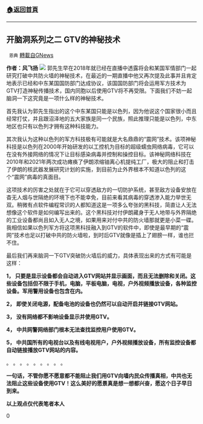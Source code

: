 ###  [:house:返回首頁](https://github.com/ourhimalayas/txt)
---

## 开脑洞系列之二 GTV的神秘技术
` 恩典` [轉載自GNews](https://gnews.org/zh-hans/1262279/)

**作者：风飞扬**
![]()![](https://gnews-media-offload.s3.amazonaws.com/wp-content/uploads/2021/05/21104004/image102.jpg)
郭先生早在2018年就已经在直播中透露将会和某国军情部门一起研究打破中共防火墙的神秘技术，在最近的一期直播中他又再次提及此事并且肯定地表示已经和中东某国国防部门达成协议，该国国防部门将会运用军方技术为GTV打造神秘传播技术，国内同胞以后使用GTV将不再受限。下面我们不妨一起脑洞一下​​这究竟是一项什么样的神秘技术。

首先我认为郭先生指出的这个中东某国只能是以色列，因为他说这个国家很小而且经常打仗，并且跟沼泽地的五大家族是同一个民族，照此推理只能是以色列，中东地区也只有以色列才拥有这种科技能力。

其次我认为这种以色列的军方科技极有可能就是大名鼎鼎的“震网”技术。该项神秘科技是以色列在2000年开始研发的以工控机为目标的超级蠕虫网络病毒，它可以在没有外接网络的情况下让目标感染病毒并控制和操控目标。该神秘网络科技在2010年和2021年两次成功瘫痪了伊朗浓缩铀离心机提纯工厂，极大的阻止和打击了伊朗的核武器发展研究计划的实施，到目前为止外界根本不知道以色列的这个“震网”病毒的真面目。

这项技术的厉害之处就在于它可以穿透敌方的一切防护系统，甚至敌方设备安放在杳无人烟与世隔绝的环境下也不能幸免，目前来看其病毒的穿透渗入能力举世无双。稍微有点软件编程常识的人都知道这是一项多么夸张的黑科技，简直让人无法想像这个软件是如何编写出来的。这个黑科技对付伊朗藏身于无人地带与外界隔绝的工业设备都尚且如入无人之境，如果用来对付中共的防火墙那就更是小菜一碟。我相信如果以色列军方将这项黑科技融入到GTV的软件中，即使是最早期的“震网”技术也足以打破中共的防火墙啦，到时后GTV就像是插上了翅膀一样，谁也拦不住。

最后我们再来脑洞一下GTV突破防火墙后的威力，具体表现出来的方式有可能是这样：

**1， 只要是显示设备都会自动进入GTV网站并显示画面，而且无法删除和关闭。这些设备包括但不限于手机，电脑，平板电脑，电视，户外视频播放设备，各种监控设备。军用警用设备也包含在内。**

**2， 即使关闭电源，配备电池的设备也仍然可以自动开启并链接GTV网站。**

**3， 没有网络都不影响设备显示并使用GTV。**

**4， 中共网警网络部门根本无法查找监控用户使用GTV。**

**5， 中共国所有的电视台以及有线电视用户，户外视频播放设备，所有监控设备都自动链接播放GTV网站的内容。**

。 。 。 。 。 。 。 。 。

**一句话，不管你愿不愿意都不能阻止我们用GTV向墙内民众传播真相，中共也无法阻止这些设备使用GTV！这么美好的愿景真是想一想都兴奋，愿这个日子早日到来。**

**以上观点仅代表笔者本人**

0
